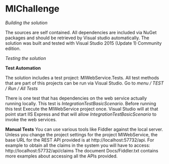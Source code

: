 # MIChallenge

*Building the solution*

The sources are self contained. All dependencies are included via NuGet packages and should be retrieved by Visual studio automatically.
The solution was built and tested with Visual Studio 2015 (Update 1) Community edition.

*Testing the solution*

**Test Automation**

The solution includes a test project: MIWebService.Tests. All test methods that are part of this projects can be run via Visual Studio. Go to *menu / TEST / Run / All Tests*

There is one test that has dependencies on the web service actually running locally. This test is *IntegrationTestBasicScenario*. Before running this test Execute the MIWebService project once. Visual Studio will at that point start IIS Express and that will allow *IntegrationTestBasicScenario* to invoke the web services.

**Manual Tests**
You can use various tools like Fiddler against the local server. Unless you change the project settings for the project MIWebService, the base URL for the REST API provided is at http://localhost:57732/api. For example to obtain all the claims in the system you will have to access: http://localhost:57732/api/claims
The document Docs/Fiddler.txt contains more examples about accessing all the APIs provided.


